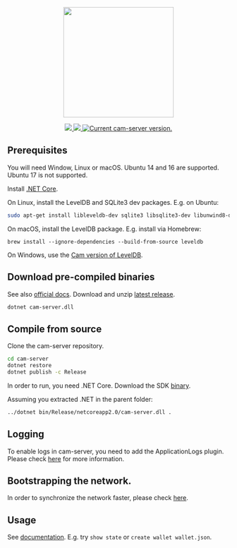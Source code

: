 <p align="center">
<img
    src="https://avatars2.githubusercontent.com/u/34855698?s=460&v=4" width="250px">
</p>

<p align="center">      
  <a href="https://travis-ci.org/camchain/cam-server">
    <img src="https://travis-ci.org/camchain/cam-server.svg?branch=master">
  </a>
  <a href="https://github.com/camchain/cam-server/blob/master/LICENSE">
    <img src="https://img.shields.io/badge/license-MIT-blue.svg">
  </a>
  <a href="https://github.com/camchain/cam-server/releases">
    <img src="https://badge.fury.io/gh/camchain%2Fcam-server.svg" alt="Current cam-server version.">
  </a>  
</p>

## Prerequisites

You will need Window, Linux or macOS. Ubuntu 14 and 16 are supported. Ubuntu 17 is not supported.

Install [.NET Core](https://www.microsoft.com/net/download/core).

On Linux, install the LevelDB and SQLite3 dev packages. E.g. on Ubuntu:

```sh
sudo apt-get install libleveldb-dev sqlite3 libsqlite3-dev libunwind8-dev
```

On macOS, install the LevelDB package. E.g. install via Homebrew:

```
brew install --ignore-dependencies --build-from-source leveldb
```

On Windows, use the [Cam version of LevelDB](https://github.com/camchain/leveldb).

## Download pre-compiled binaries

See also [official docs](http://docs.camatrix.org/en-us/node/introduction.html). Download and unzip [latest release](https://github.com/camchain/cam-server/releases).

```sh
dotnet cam-server.dll
```

## Compile from source

Clone the cam-server repository.

```sh
cd cam-server
dotnet restore
dotnet publish -c Release
```
In order to run, you need .NET Core. Download the SDK [binary](https://www.microsoft.com/net/download/linux).

Assuming you extracted .NET in the parent folder:

```sh
../dotnet bin/Release/netcoreapp2.0/cam-server.dll .
```

## Logging

To enable logs in cam-server, you need to add the ApplicationLogs plugin. Please check [here](https://github.com/camchain/Cam-plugins) for more information.


## Bootstrapping the network.
In order to synchronize the network faster, please check [here](http://docs.camatrix.org/en-us/network/syncblocks.html).


## Usage

See [documentation](https://docs.camatrix.org/en-us/node/cli/cli.html). E.g. try `show state` or `create wallet wallet.json`.
